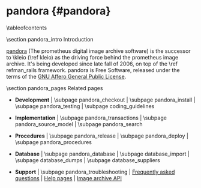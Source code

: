pandora    {#pandora}
=======

\tableofcontents

\section pandora_intro Introduction

[pandora](http://prometheus.uni-koeln.de/pandora/en/about) (The prometheus
digital image archive software) is the successor to \kleio (\ref kleio) as the
driving force behind the prometheus image archive. It's being developed since
late fall of 2006, on top of the \ref refman_rails framework. pandora is Free
Software, released under the terms of the [GNU Affero General Public License](http://www.gnu.org/licenses/#AGPL).

\section pandora_pages Related pages

- **Development** | \subpage pandora_checkout | \subpage pandora_install | \subpage pandora_testing | \subpage coding_guidelines

- **Implementation** | \subpage pandora_transactions | \subpage pandora_source_model | \subpage pandora_search

- **Procedures** | \subpage pandora_release | \subpage pandora_deploy | \subpage pandora_procedures

- **Database** | \subpage pandora_database | \subpage database_import | \subpage database_dumps | \subpage database_suppliers

- **Support** | \subpage pandora_troubleshooting | [Frequently asked questions](http://prometheus-bildarchiv.de/en/faq) | [Help pages](http://prometheus.uni-koeln.de/pandora/en/help) | [Image archive API](http://prometheus.uni-koeln.de/pandora/en/api)
